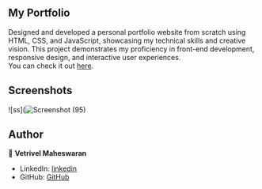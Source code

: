 ## My Portfolio

Designed and developed a personal portfolio website from scratch using HTML, CSS, and JavaScript, showcasing my technical skills and creative vision. This project demonstrates my proficiency in front-end development, responsive design, and interactive user experiences. <br> You can check it out [here](https://vetrivel07.github.io/vetrivel-m-portfolio).



## Screenshots

![ss](![Screenshot (95)](https://github.com/user-attachments/assets/ac6eb92c-2a46-4b9f-85fe-235c4db4964a)


## Author

👤 **Vetrivel Maheswaran**

* LinkedIn: [linkedin](https://www.linkedin.com/in/vetrivel-maheswaran)
* GitHub: [GitHub](https://github.com/Vetrivel07)
